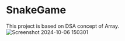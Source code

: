 # SnakeGame
This project is based on DSA concept of Array.
![Screenshot 2024-10-06 150301](https://github.com/user-attachments/assets/7ac07565-8507-4862-99a3-a8737ca7144e)
